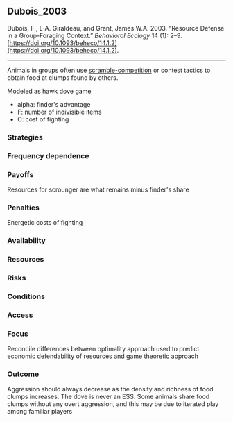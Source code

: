 ## Dubois_2003

Dubois, F., L-A. Giraldeau, and Grant, James W.A. 2003. “Resource Defense in a Group-Foraging Context.” _Behavioral Ecology_ 14 (1): 2–9. [https://doi.org/10.1093/beheco/14.1.2](https://doi.org/10.1093/beheco/14.1.2).

---

Animals in groups often use [scramble-competition](../topics/scramble-competition.md) or contest tactics to obtain food at clumps found by others. 

Modeled as hawk dove game

- alpha: finder's advantage
- F: number of indivisible items
- C: cost of fighting


### Strategies

### Frequency dependence

### Payoffs
Resources for scrounger are what remains minus finder's share

### Penalties
Energetic costs of fighting

### Availability

### Resources

### Risks

### Conditions

### Access

### Focus
Reconcile differences between optimality approach used to predict economic defendability of resources and game theoretic approach

### Outcome
Aggression should always decrease as the density and richness of food clumps increases. The dove is never an ESS. Some animals share food clumps without any overt aggression, and this may be due to iterated play among familiar players 

